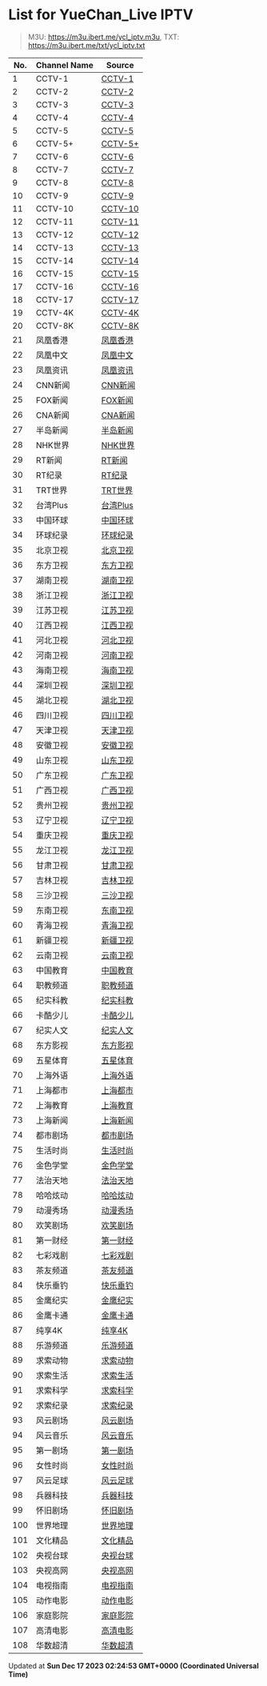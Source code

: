 # List for **YueChan_Live IPTV**

> M3U: <https://m3u.ibert.me/ycl_iptv.m3u>, TXT: <https://m3u.ibert.me/txt/ycl_iptv.txt>

| No.  | Channel Name | Source |
| --- | ------------ | --- |
| 1 | CCTV-1 | [CCTV-1](http://[2409:8087:2001:20:2800:0:df6e:eb03]/ott.mobaibox.com/PLTV/4/224/3221227896/index.m3u8) |
| 2 | CCTV-2 | [CCTV-2](http://[2409:8087:2001:20:2800:0:df6e:eb12]/wh7f454c46tw3589111099_-1793408755/ott.mobaibox.com/PLTV/3/224/3221227543/index.m3u8?icpid=3&RTS=1668594088&from=40&popid=40&hms_devid=2112&prioritypopid=40&vqe=3) |
| 3 | CCTV-3 | [CCTV-3](http://[2409:8087:2001:20:2800:0:df6e:eb20]/ott.mobaibox.com/PLTV/4/224/3221228499/index.m3u8) |
| 4 | CCTV-4 | [CCTV-4](http://[2409:8087:2001:20:2800:0:df6e:eb12]/wh7f454c46tw3772680253_-1555628407/ott.mobaibox.com/PLTV/3/224/3221227549/index.m3u8?icpid=3&RTS=1668594272&from=40&popid=40&hms_devid=2112&prioritypopid=40&vqe=3) |
| 5 | CCTV-5 | [CCTV-5](http://[2409:8087:2001:20:2800:0:df6e:eb22]/ott.mobaibox.com/PLTV/4/224/3221228502/index.m3u8) |
| 6 | CCTV-5+ | [CCTV-5+](http://[2409:8087:2001:20:2800:0:df6e:eb26]/ott.mobaibox.com/PLTV/1/224/3221228277/index.m3u8) |
| 7 | CCTV-6 | [CCTV-6](http://[2409:8087:2001:20:2800:0:df6e:eb22]/ott.mobaibox.com/PLTV/4/224/3221228516/index.m3u8) |
| 8 | CCTV-7 | [CCTV-7](http://[2409:8087:2001:20:2800:0:df6e:eb26]/wh7f454c46tw3984282630_1427246842/ott.mobaibox.com/PLTV/3/224/3221228283/index.m3u8?icpid=3&RTS=1668594483&from=40&popid=40&hms_devid=2293&prioritypopid=40&vqe=3) |
| 9 | CCTV-8 | [CCTV-8](http://[2409:8087:2001:20:2800:0:df6e:eb26]/ott.mobaibox.com/PLTV/1/224/3221228578/index.m3u8) |
| 10 | CCTV-9 | [CCTV-9](http://[2409:8087:2001:20:2800:0:df6e:eb21]/wh7f454c46tw4254168827_1850088835/ott.mobaibox.com/PLTV/3/224/3221228303/index.m3u8?icpid=3&RTS=1668594753&from=40&popid=40&hms_devid=2290&prioritypopid=40&vqe=3) |
| 11 | CCTV-10 | [CCTV-10](http://[2409:8087:2001:20:2800:0:df6e:eb21]/wh7f454c46tw30319478_-185824076/ott.mobaibox.com/PLTV/3/224/3221228286/index.m3u8?icpid=3&RTS=1668594824&from=40&popid=40&hms_devid=2290&prioritypopid=40&vqe=3) |
| 12 | CCTV-11 | [CCTV-11](http://[2409:8087:2001:20:2800:0:df6e:eb23]/wh7f454c46tw105619488_1866436632/ott.mobaibox.com/PLTV/3/224/3221228289/index.m3u8?icpid=3&RTS=1668594900&from=40&popid=40&hms_devid=2291&prioritypopid=40&vqe=3) |
| 13 | CCTV-12 | [CCTV-12](http://[2409:8087:2001:20:2800:0:df6e:eb23]/wh7f454c46tw185877003_-533945400/ott.mobaibox.com/PLTV/3/224/3221228401/index.m3u8?icpid=3&RTS=1668594980&from=40&popid=40&hms_devid=2291&prioritypopid=40&vqe=3) |
| 14 | CCTV-13 | [CCTV-13](http://[2409:8087:2001:20:2800:0:df6e:eb16]/wh7f454c46tw259647455_-1559913959/ott.mobaibox.com/PLTV/3/224/3221228224/index.m3u8?icpid=3&RTS=1668595054&from=40&popid=40&hms_devid=2114&prioritypopid=40&vqe=3) |
| 15 | CCTV-14 | [CCTV-14](http://[2409:8087:2001:20:2800:0:df6e:eb22]/wh7f454c46tw340147088_1594094424/ott.mobaibox.com/PLTV/3/224/3221228292/index.m3u8?icpid=3&RTS=1668595134&from=40&popid=40&hms_devid=2291&prioritypopid=40&vqe=3) |
| 16 | CCTV-15 | [CCTV-15](http://[2409:8087:2001:20:2800:0:df6e:eb22]/wh7f454c46tw434828587_188325560/ott.mobaibox.com/PLTV/3/224/3221228404/index.m3u8?icpid=3&RTS=1668595229&from=40&popid=40&hms_devid=2291&prioritypopid=40&vqe=3) |
| 17 | CCTV-16 | [CCTV-16](http://[2409:8087:2001:20:2800:0:df6e:eb18]/ott.mobaibox.com/PLTV/3/224/3221228127/index.m3u8) |
| 18 | CCTV-17 | [CCTV-17](http://[2409:8087:2001:20:2800:0:df6e:eb23]/wh7f454c46tw483903016_-67353299/ott.mobaibox.com/PLTV/3/224/3221228407/index.m3u8?icpid=3&RTS=1668595278&from=40&popid=40&hms_devid=2291&prioritypopid=40&vqe=3) |
| 19 | CCTV-4K | [CCTV-4K](http://[2409:8087:2001:20:2800:0:df6e:eb25]/ott.mobaibox.com/PLTV/4/224/3221228472/index.m3u8) |
| 20 | CCTV-8K | [CCTV-8K](http://[2409:8087:2001:20:2800:0:df6e:eb02]/ott.mobaibox.com/PLTV/3/224/3221228165/index.m3u8) |
| 21 | 凤凰香港 | [凤凰香港](http://[2409:8087:2001:20:2800:0:df6e:eb1d]/ott.mobaibox.com/PLTV/3/224/3221228530/1.m3u8) |
| 22 | 凤凰中文 | [凤凰中文](http://[2409:8087:2001:20:2800:0:df6e:eb24]/ott.mobaibox.com/PLTV/3/224/3221228527/index.m3u8) |
| 23 | 凤凰资讯 | [凤凰资讯](http://[2409:8087:2001:20:2800:0:df6e:eb27]/ott.mobaibox.com/PLTV/3/224/3221228524/index.m3u8) |
| 24 | CNN新闻 | [CNN新闻](https://turnerlive.warnermediacdn.com/hls/live/586495/cnngo/cnn_slate/VIDEO_0_3564000.m3u8) |
| 25 | FOX新闻 | [FOX新闻](https://fox-foxnewsnow-samsungus.amagi.tv/playlist720p.m3u8) |
| 26 | CNA新闻 | [CNA新闻](https://d2e1asnsl7br7b.cloudfront.net/7782e205e72f43aeb4a48ec97f66ebbe/index_5.m3u8) |
| 27 | 半岛新闻 | [半岛新闻](http://live-hls-web-aje.getaj.net/AJE/01.m3u8) |
| 28 | NHK世界 | [NHK世界](https://nhkwlive-ojp.akamaized.net/hls/live/2003459/nhkwlive-ojp-en/index_4M.m3u8) |
| 29 | RT新闻 | [RT新闻](https://rt-glb.rttv.com/dvr/rtnews/playlist_4500Kb.m3u8) |
| 30 | RT纪录 | [RT纪录](https://rt-rtd.rttv.com/live/rtdoc/playlist_4500Kb.m3u8) |
| 31 | TRT世界 | [TRT世界](https://tv-trtworld.live.trt.com.tr/master_1080.m3u8) |
| 32 | 台湾Plus | [台湾Plus](https://bcovlive-a.akamaihd.net/rce33d845cb9e42dfa302c7ac345f7858/ap-northeast-1/6282251407001/playlist.m3u8) |
| 33 | 中国环球 | [中国环球](http://[2409:8087:7000:20:1000::22]:6060/yinhe/2/ch00000090990000001024/index.m3u8?virtualDomain=yinhe.live_hls.zte.com) |
| 34 | 环球纪录 | [环球纪录](http://[2409:8087:5e01:34::20]:6610/ZTE_CMS/00000001000000060000000000000528/index.m3u8?IAS) |
| 35 | 北京卫视 | [北京卫视](http://[2409:8087:2001:20:2800:0:df6e:eb0b]/wh7f454c46tw2687876293_-1703018199/ott.mobaibox.com/PLTV/3/224/3221227508/index.m3u8?icpid=3&RTS=1668597482&from=40&popid=40&hms_devid=2038&prioritypopid=40&vqe=3) |
| 36 | 东方卫视 | [东方卫视](http://[2409:8087:2001:20:2800:0:df6e:eb16]/wh7f454c46tw2542426131_1585848046/ott.mobaibox.com/PLTV/3/224/3221227511/index.m3u8?icpid=3&RTS=1668597336&from=40&popid=40&hms_devid=2114&prioritypopid=40&vqe=3) |
| 37 | 湖南卫视 | [湖南卫视](http://[2409:8087:1e03:21::42]:6610/cms001/ch00000090990000001026/index.m3u8?) |
| 38 | 浙江卫视 | [浙江卫视](http://[2409:8087:2001:20:2800:0:df6e:eb11]/wh7f454c46tw1197826796_-265147758/ott.mobaibox.com/PLTV/3/224/3221227491/index.m3u8?icpid=3&RTS=1669699798&from=40&popid=40&hms_devid=2110&prioritypopid=40&vqe=3) |
| 39 | 江苏卫视 | [江苏卫视](http://[2409:8087:2001:20:2800:0:df6e:eb12]/wh7f454c46tw2983110475_-1591539074/ott.mobaibox.com/PLTV/3/224/3221228097/index.m3u8?icpid=3&RTS=1668597777&from=40&popid=40&hms_devid=2112&prioritypopid=40&vqe=3) |
| 40 | 江西卫视 | [江西卫视](http://[2409:8087:2001:20:2800:0:df6e:eb17]/wh7f454c46tw1965546073_-1364170119/ott.mobaibox.com/PLTV/3/224/3221228109/index.m3u8?icpid=3&RTS=1669700566&from=40&popid=40&hms_devid=2114&prioritypopid=40&vqe=3) |
| 41 | 河北卫视 | [河北卫视](http://[2409:8087:2001:20:2800:0:df6e:eb05]/wh7f454c46tw1698524218_988816054/ott.mobaibox.com/PLTV/3/224/3221228106/index.m3u8?icpid=3&RTS=1669700299&from=40&popid=40&hms_devid=2041&prioritypopid=40&vqe=3) |
| 42 | 河南卫视 | [河南卫视](http://[2409:8087:2001:20:2800:0:df6e:eb17]/wh7f454c46tw1784575403_-1712002709/ott.mobaibox.com/PLTV/3/224/3221228221/index.m3u8?icpid=3&RTS=1669700385&from=40&popid=40&hms_devid=2114&prioritypopid=40&vqe=3) |
| 43 | 海南卫视 | [海南卫视](http://[2409:8087:2001:20:2800:0:df6e:eb08]/wh7f454c46tw2843123663_1489055229/ott.mobaibox.com/PLTV/3/224/3221228139/index.m3u8?icpid=3&RTS=1669701444&from=40&popid=40&hms_devid=2037&prioritypopid=40&vqe=3) |
| 44 | 深圳卫视 | [深圳卫视](http://[2409:8087:2001:20:2800:0:df6e:eb11]/wh7f454c46tw3025923625_628894334/ott.mobaibox.com/PLTV/3/224/3221227555/index.m3u8?icpid=3&RTS=1668597820&from=40&popid=40&hms_devid=2110&prioritypopid=40&vqe=3) |
| 45 | 湖北卫视 | [湖北卫视](http://[2409:8087:2001:20:2800:0:df6e:eb11]/wh7f454c46tw3059146177_-1525708880/ott.mobaibox.com/PLTV/3/224/3221227479/index.m3u8?icpid=3&RTS=1668597853&from=40&popid=40&hms_devid=2110&prioritypopid=40&vqe=3) |
| 46 | 四川卫视 | [四川卫视](http://[2409:8087:2001:20:2800:0:df6e:eb09]/wh7f454c46tw2502717081_11504314/ott.mobaibox.com/PLTV/3/224/3221227556/index.m3u8?icpid=3&RTS=1669701103&from=40&popid=40&hms_devid=2037&prioritypopid=40&vqe=3) |
| 47 | 天津卫视 | [天津卫视](http://[2409:8087:2001:20:2800:0:df6e:eb11]/wh7f454c46tw2730715388_788631706/ott.mobaibox.com/PLTV/3/224/3221227488/index.m3u8?icpid=3&RTS=1668597525&from=40&popid=40&hms_devid=2110&prioritypopid=40&vqe=3) |
| 48 | 安徽卫视 | [安徽卫视](http://[2409:8087:2001:20:2800:0:df6e:eb12]/wh7f454c46tw2802330256_375747539/ott.mobaibox.com/PLTV/3/224/3221227558/index.m3u8?icpid=3&RTS=1668597596&from=40&popid=40&hms_devid=2112&prioritypopid=40&vqe=3) |
| 49 | 山东卫视 | [山东卫视](http://[2409:8087:2001:20:2800:0:df6e:eb10]/wh7f454c46tw2848465480_1677095697/ott.mobaibox.com/PLTV/3/224/3221227517/index.m3u8?icpid=3&RTS=1668597642&from=40&popid=40&hms_devid=2110&prioritypopid=40&vqe=3) |
| 50 | 广东卫视 | [广东卫视](http://[2409:8087:2001:20:2800:0:df6e:eb03]/wh7f454c46tw2917484419_-1632335828/ott.mobaibox.com/PLTV/3/224/3221227476/index.m3u8?icpid=3&RTS=1668597711&from=40&popid=40&hms_devid=2039&prioritypopid=40&vqe=3) |
| 51 | 广西卫视 | [广西卫视](http://[2409:8087:2001:20:2800:0:df6e:eb05]/wh7f454c46tw2325655923_1638953995/ott.mobaibox.com/PLTV/3/224/3221228183/index.m3u8?icpid=3&RTS=1669700926&from=40&popid=40&hms_devid=2041&prioritypopid=40&vqe=3) |
| 52 | 贵州卫视 | [贵州卫视](http://[2409:8087:2001:20:2800:0:df6e:eb08]/wh7f454c46tw2087544744_109645303/ott.mobaibox.com/PLTV/3/224/3221228136/index.m3u8?icpid=3&RTS=1669700688&from=40&popid=40&hms_devid=2037&prioritypopid=40&vqe=3) |
| 53 | 辽宁卫视 | [辽宁卫视](http://[2409:8087:2001:20:2800:0:df6e:eb16]/wh7f454c46tw3102310989_-1844874138/ott.mobaibox.com/PLTV/3/224/3221227485/index.m3u8?icpid=3&RTS=1668597896&from=40&popid=40&hms_devid=2114&prioritypopid=40&vqe=3) |
| 54 | 重庆卫视 | [重庆卫视](http://[2409:8087:2001:20:2800:0:df6e:eb09]/wh7f454c46tw2787424866_142914197/ott.mobaibox.com/PLTV/3/224/3221228133/index.m3u8?icpid=3&RTS=1669701388&from=40&popid=40&hms_devid=2037&prioritypopid=40&vqe=3) |
| 55 | 龙江卫视 | [龙江卫视](http://[2409:8087:2001:20:2800:0:df6e:eb17]/wh7f454c46tw3143044227_-926148572/ott.mobaibox.com/PLTV/3/224/3221227514/index.m3u8?icpid=3&RTS=1668597937&from=40&popid=40&hms_devid=2114&prioritypopid=40&vqe=3) |
| 56 | 甘肃卫视 | [甘肃卫视](http://[2409:8087:2001:20:2800:0:df6e:eb1a]/wh7f454c46tw1400573680_-1979013462/ott.mobaibox.com/PLTV/3/224/3221227568/index.m3u8?icpid=3&RTS=1668600490&from=40&popid=40&hms_devid=2116&prioritypopid=40&vqe=3) |
| 57 | 吉林卫视 | [吉林卫视](http://[2409:8087:2001:20:2800:0:df6e:eb03]/wh7f454c46tw1874077489_789689702/ott.mobaibox.com/PLTV/3/224/3221228130/index.m3u8?icpid=3&RTS=1669700475&from=40&popid=40&hms_devid=2039&prioritypopid=40&vqe=3) |
| 58 | 三沙卫视 | [三沙卫视](http://[2409:8087:5e01:34::21]:6610/ZTE_CMS/08984400000000060000000000000319/index.m3u8?IAS) |
| 59 | 东南卫视 | [东南卫视](http://[2409:8087:2001:20:2800:0:df6e:eb0a]/wh7f454c46tw2900649569_-743777193/ott.mobaibox.com/PLTV/3/224/3221227670/index.m3u8?icpid=3&RTS=1669701501&from=40&popid=40&hms_devid=2038&prioritypopid=40&vqe=3) |
| 60 | 青海卫视 | [青海卫视](http://[2409:8087:2001:20:2800:0:df6e:eb1b]/wh7f454c46tw1221605145_-1738716276/ott.mobaibox.com/PLTV/3/224/3221227554/index.m3u8?icpid=3&RTS=1668600311&from=40&popid=40&hms_devid=2116&prioritypopid=40&vqe=3) |
| 61 | 新疆卫视 | [新疆卫视](http://[2409:8087:2001:20:2800:0:df6e:eb0b]/wh7f454c46tw993550557_162751766/ott.mobaibox.com/PLTV/3/224/3221228290/index.m3u8?icpid=3&RTS=1668604377&from=40&popid=40&hms_devid=2038&prioritypopid=40&vqe=3) |
| 62 | 云南卫视 | [云南卫视](http://[2409:8087:1e03:21::42]:6610/cms001/ch00000090990000001223/index.m3u8?) |
| 63 | 中国教育 | [中国教育](http://[2409:8087:1e03:21::42]:6610/cms001/ch00000090990000001020/index.m3u8?) |
| 64 | 职教频道 | [职教频道](http://[2409:8087:1e03:21::42]:6610/cms001/ch00000090990000001348/index.m3u8?) |
| 65 | 纪实科教 | [纪实科教](http://[2409:8087:2001:20:2800:0:df6e:eb0e]/wh7f454c46tw1542052607_1430934483/ott.mobaibox.com/PLTV/3/224/3221227699/index.m3u8?icpid=3&RTS=1669704438&from=40&popid=40&hms_devid=2111&prioritypopid=40&vqe=3) |
| 66 | 卡酷少儿 | [卡酷少儿](http://[2409:8087:1e03:21::42]:6610/cms001/ch00000090990000001245/index.m3u8?) |
| 67 | 纪实人文 | [纪实人文](http://[2409:8087:2001:20:2800:0:df6e:eb12]/wh7f454c46tw1293235676_155310184/ott.mobaibox.com/PLTV/3/224/3221227635/index.m3u8?icpid=3&RTS=1669704189&from=40&popid=40&hms_devid=2112&prioritypopid=40&vqe=3) |
| 68 | 东方影视 | [东方影视](http://[2409:8087:1e03:21::42]:6610/cms001/ch00000090990000001016/index.m3u8?) |
| 69 | 五星体育 | [五星体育](http://[2409:8087:1e03:21::42]:6610/cms001/ch00000090990000001018/index.m3u8?) |
| 70 | 上海外语 | [上海外语](http://[2409:8087:1e03:21::42]:6610/cms001/ch00000090990000001128/index.m3u8?) |
| 71 | 上海都市 | [上海都市](http://[2409:8087:1e03:21::42]:6610/cms001/ch00000090990000001015/index.m3u8?) |
| 72 | 上海教育 | [上海教育](http://[2409:8087:1e03:21::42]:6610/cms001/ch00000090990000001268/index.m3u8?) |
| 73 | 上海新闻 | [上海新闻](http://[2409:8087:1e03:21::42]:6610/cms001/ch00000090990000001014/index.m3u8?) |
| 74 | 都市剧场 | [都市剧场](http://[2409:8087:1e03:21::42]:6610/cms001/ch00000090990000001203/index.m3u8?) |
| 75 | 生活时尚 | [生活时尚](http://[2409:8087:1e03:21::42]:6610/cms001/ch00000090990000001199/index.m3u8?) |
| 76 | 金色学堂 | [金色学堂](http://[2409:8087:1e03:21::42]:6610/cms001/ch00000090990000001194/index.m3u8?) |
| 77 | 法治天地 | [法治天地](http://[2409:8087:1e03:21::42]:6610/cms001/ch00000090990000001195/index.m3u8?) |
| 78 | 哈哈炫动 | [哈哈炫动](http://[2409:8087:1e03:21::42]:6610/cms001/ch00000090990000001232/index.m3u8?) |
| 79 | 动漫秀场 | [动漫秀场](http://[2409:8087:1e03:21::42]:6610/cms001/ch00000090990000001196/index.m3u8?) |
| 80 | 欢笑剧场 | [欢笑剧场](http://[2409:8087:7000:20:1000::22]:6060/yinhe/2/ch00000090990000002156/index.m3u8?virtualDomain=yinhe.live_hls.zte.com) |
| 81 | 第一财经 | [第一财经](http://[2409:8087:1e03:21::42]:6610/cms001/ch00000090990000001017/index.m3u8?) |
| 82 | 七彩戏剧 | [七彩戏剧](http://[2409:8087:1e03:21::42]:6610/cms001/ch00000090990000001308/index.m3u8?) |
| 83 | 茶友频道 | [茶友频道](http://[2409:8087:7000:20:1000::22]:6060/yinhe/2/ch00000090990000002305/index.m3u8/?virtualDomain=yinhe.live_hls.zte.com) |
| 84 | 快乐垂钓 | [快乐垂钓](http://[2409:8087:7000:20:1000::22]:6060/yinhe/2/ch00000090990000002264/index.m3u8/?virtualDomain=yinhe.live_hls.zte.com) |
| 85 | 金鹰纪实 | [金鹰纪实](http://[2409:8087:1e03:21::42]:6610/cms001/ch00000090990000001230/index.m3u8?) |
| 86 | 金鹰卡通 | [金鹰卡通](http://[2409:8087:4c0a:22:1::11]:6410/170000001115/UmaiCHAN6000057BESTVSMGSMG/index.m3u8?AuthInfo=9kOOdBn7MFF%2F2bWjKgahUTWDyIgRkFJBAHMhA2ayG0T0ZQXwaiVktPr6ILPKXqwOw2VoxnxHvBSRSzCCC3szSwIgrD0rUpRXeaqChwLXCf0) |
| 87 | 纯享4K | [纯享4K](http://[2409:8087:2001:20:2800:0:df6e:eb11]/ott.mobaibox.com/PLTV/3/224/3221228242/index.m3u8) |
| 88 | 乐游频道 | [乐游频道](http://[2409:8087:1e03:21::42]:6610/cms001/ch00000090990000001200/index.m3u8?) |
| 89 | 求索动物 | [求索动物](http://[2409:8087:7001:20:1000::95]:6610/000000001000/6000000002000010046/index.m3u8?channel-id=wasusyt&Contentid=6000000002000010046&livemode=1&stbId=3) |
| 90 | 求索生活 | [求索生活](http://[2409:8087:7001:20:1000::95]:6610/000000001000/6000000002000003382/index.m3u8?channel-id=wasusyt&Contentid=6000000002000003382&livemode=1&stbId=3) |
| 91 | 求索科学 | [求索科学](http://[2409:8087:7001:20:1000::95]:6610/000000001000/6000000002000032344/index.m3u8?channel-id=wasusyt&Contentid=6000000002000032344&livemode=1&stbId=3) |
| 92 | 求索纪录 | [求索纪录](http://[2409:8087:7001:20:1000::95]:6610/000000001000/6000000002000032052/index.m3u8?channel-id=wasusyt&Contentid=6000000002000032052&livemode=1&stbId=3) |
| 93 | 风云剧场 | [风云剧场](http://[2409:8087:7001:20:2::3]:80/dbiptv.sn.chinamobile.com/PLTV/88888893/224/3221226950/index.m3u8) |
| 94 | 风云音乐 | [风云音乐](http://[2409:8087:7001:20:2::3]:80/dbiptv.sn.chinamobile.com/PLTV/88888893/224/3221226953/index.m3u8) |
| 95 | 第一剧场 | [第一剧场](http://[2409:8087:7001:20:2::3]:80/dbiptv.sn.chinamobile.com/PLTV/88888893/224/3221226959/index.m3u8) |
| 96 | 女性时尚 | [女性时尚](http://[2409:8087:7001:20:2::3]:80/dbiptv.sn.chinamobile.com/PLTV/88888893/224/3221226969/index.m3u8) |
| 97 | 风云足球 | [风云足球](http://[2409:8087:7001:20:2::3]:80/dbiptv.sn.chinamobile.com/PLTV/88888893/224/3221226984/index.m3u8) |
| 98 | 兵器科技 | [兵器科技](http://[2409:8087:7001:20:2::3]:80/dbiptv.sn.chinamobile.com/PLTV/88888893/224/3221226975/index.m3u8) |
| 99 | 怀旧剧场 | [怀旧剧场](http://[2409:8087:7001:20:2::3]:80/dbiptv.sn.chinamobile.com/PLTV/88888893/224/3221226972/index.m3u8) |
| 100 | 世界地理 | [世界地理](http://[2409:8087:7001:20:2::3]:80/dbiptv.sn.chinamobile.com/PLTV/88888893/224/3221226947/index.m3u8) |
| 101 | 文化精品 | [文化精品](http://[2409:8087:7001:20:2::3]:80/dbiptv.sn.chinamobile.com/PLTV/88888893/224/3221226981/index.m3u8) |
| 102 | 央视台球 | [央视台球](http://[2409:8087:7001:20:2::3]:80/dbiptv.sn.chinamobile.com/PLTV/88888893/224/3221226956/index.m3u8) |
| 103 | 央视高网 | [央视高网](http://[2409:8087:7001:20:2::3]:80/dbiptv.sn.chinamobile.com/PLTV/88888893/224/3221226978/index.m3u8) |
| 104 | 电视指南 | [电视指南](http://[2409:8087:7001:20:2::3]:80/dbiptv.sn.chinamobile.com/PLTV/88888893/224/3221226987/index.m3u8) |
| 105 | 动作电影 | [动作电影](http://[2409:8087:7000:20:1000::22]:6060/yinhe/2/ch00000090990000002055/index.m3u8?virtualDomain=yinhe.live_hls.zte.com) |
| 106 | 家庭影院 | [家庭影院](http://[2409:8087:7000:20:1000::22]:6060/yinhe/2/ch00000090990000002085/index.m3u8?virtualDomain=yinhe.live_hls.zte.com) |
| 107 | 高清电影 | [高清电影](http://[2409:8087:7000:20:1000::22]:6060/yinhe/2/ch00000090990000002065/index.m3u8?virtualDomain=yinhe.live_hls.zte.com) |
| 108 | 华数超清 | [华数超清](http://[2409:8087:7001:20:1000::95]:6610/000000001000/6000000003000004748/index.m3u8?channel-id=wasusyt&Contentid=6000000003000004748&livemode=1&stbId=3) |

Updated at **Sun Dec 17 2023 02:24:53 GMT+0000 (Coordinated Universal Time)**
